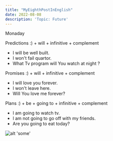 ```yaml
---
title: "MyEighthPostInEnglish"
date: 2022-08-08
description: 'Topic: Future'
---
```


Monaday

Predictions :) + will + infinitive + complement
+ I will be well built.
+ I won't fail quartor.
+ What Tv program will You watch at night ?


Promises :) + will + infinitive + complement
+ I will love you forever.
+ I won't leave here.
+ Will You love me forever?

Plans :) + be + going to + infinitive + complement
+ I am going to watch tv.
+ I am not going to go off with my friends.
+ Are you going to eat today?


![alt 'some'](https://thumbs.dreamstime.com/z/planes-futuros-49921326.jpg 'some')
